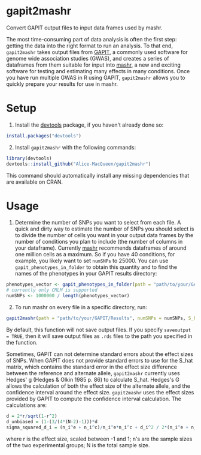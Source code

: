 # gapit2mashr
Convert GAPIT output files to input data frames used by mashr.

The most time-consuming part of data analysis is often the first step: getting the data into the right format to run an analysis. To that end, `gapit2mashr` takes output files from [GAPIT](https://www.maizegenetics.net/gapit "Genome Associated Prediction Integrated Tool"), a commonly used software for genome wide association studies (GWAS), and creates a series of dataframes from them suitable for input into [mashr](https://github.com/stephenslab/mashr "multivariate adaptive shrinkage"), a new and exciting software for testing and estimating many effects in many conditions. Once you have run multiple GWAS in R using GAPIT, `gapit2mashr`  allows you to quickly prepare your results for use in mashr.

# Setup

1. Install the [devtools](https://github.com/r-lib/devtools) package, if you haven't already done so:
```R
install.packages("devtools")
```

2. Install `gapit2mashr` with the following commands:
```R
library(devtools)
devtools::install_github("Alice-MacQueen/gapit2mashr")
```
This command should automatically install any missing dependencies that are available on CRAN.

# Usage

1. Determine the number of SNPs you want to select from each file. A quick and dirty way to estimate the number of SNPs you should select is to divide the number of cells you want in your output data frames by the number of conditions you plan to include (the number of columns in your dataframe). Currently [mashr](https://github.com/stephenslab/mashr "multivariate adaptive shrinkage") recommends dataframes of around one million cells as a maximum. So if you have 40 conditions, for example, you likely want to set `numSNPs` to 25000. You can use `gapit_phenotypes_in_folder` to obtain this quantity and to find the names of the phenotypes in your GAPIT results directory:
```R
phenotypes_vector <- gapit_phenotypes_in_folder(path = "path/to/your/GAPIT/Results", model = "CMLM") 
# currently only CMLM is supported
numSNPs <- 1000000 / length(phenotypes_vector)
```

2. To run mashr on every file in a specific directory, run:
```R
gapit2mashr(path = "path/to/your/GAPIT/Results", numSNPs = numSNPs, S_hat = "Hedges' G", saveoutput = TRUE)
```
By default, this function will not save output files. If you specify `saveoutput = TRUE`, then it will save output files as `.rds` files to the path you specified in the function.

Sometimes, GAPIT can not determine standard errors about the effect sizes of SNPs. When GAPIT does not provide standard errors to use for the S_hat matrix, which contains the standard error in the effect size difference between the reference and alternate allele, `gapit2mashr` currently uses Hedges' g (Hedges & Olkin 1985 p. 86) to calculate S_hat. Hedges's G allows the calculation of both the effect size of the alternate allele, and the confidence interval around the effect size. `gapit2mashr` uses the effect sizes provided by GAPIT to compute the confidence interval calculation. The calculations are:
```R
d = 2*r/sqrt(1-r^2)
d_unbiased = (1-(3/(4*(N-2)-1)))*d
sigma_squared_d_i = (n_i^e + n_i^c)/n_i^e*n_i^c + d_i^2 / 2*(n_i^e + n_i^c)
```
 where r is the effect size, scaled between -1 and 1; n's are the sample sizes of the two experimental groups; N is the total sample size.
